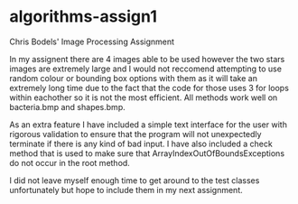 # algorithms-assign1
Chris Bodels' Image Processing Assignment

In my assignent there are 4 images able to be used however the two stars images are extremely large and I would not reccomend
attempting to use random colour or bounding box options with them as it will take an extremely long time due to the fact that
the code for those uses 3 for loops within eachother so it is not the most efficient. 
All methods work well on bacteria.bmp and shapes.bmp.

As an extra feature I have included a simple text interface for the user with rigorous validation to ensure that the program
will not unexpectedly terminate if there is any kind of bad input. I have also included a check method that is used to make sure
that ArrayIndexOutOfBoundsExceptions do not occur in the root method.

I did not leave myself enough time to get around to the test classes unfortunately but hope to include them in my next assignment.
